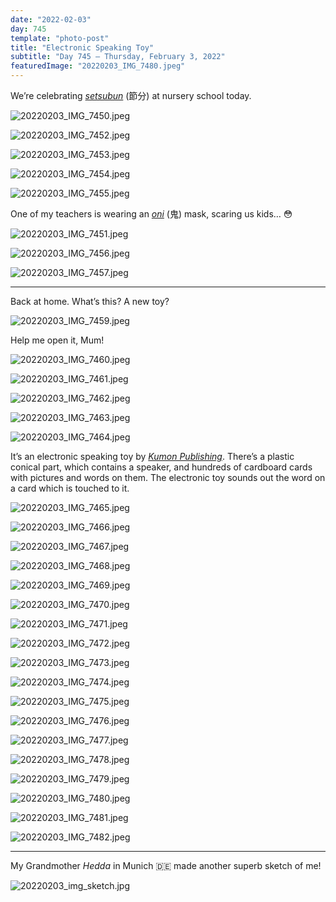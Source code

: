 ```yaml
---
date: "2022-02-03"
day: 745
template: "photo-post"
title: "Electronic Speaking Toy"
subtitle: "Day 745 – Thursday, February 3, 2022"
featuredImage: "20220203_IMG_7480.jpeg"
---
```


We’re celebrating _<a href="https://en.wikipedia.org/wiki/Setsubun">setsubun</a>_ (節分) at nursery school today.

![20220203_IMG_7450.jpeg](20220203_IMG_7450.jpeg)

![20220203_IMG_7452.jpeg](20220203_IMG_7452.jpeg)

![20220203_IMG_7453.jpeg](20220203_IMG_7453.jpeg)

![20220203_IMG_7454.jpeg](20220203_IMG_7454.jpeg)

![20220203_IMG_7455.jpeg](20220203_IMG_7455.jpeg)

One of my teachers is wearing an _<a href="https://en.wikipedia.org/wiki/Oni">oni</a>_ (鬼) mask, scaring us kids… 😳

![20220203_IMG_7451.jpeg](20220203_IMG_7451.jpeg)

![20220203_IMG_7456.jpeg](20220203_IMG_7456.jpeg)

![20220203_IMG_7457.jpeg](20220203_IMG_7457.jpeg)

<hr />

Back at home. What’s this? A new toy?

![20220203_IMG_7459.jpeg](20220203_IMG_7459.jpeg)

Help me open it, Mum!

![20220203_IMG_7460.jpeg](20220203_IMG_7460.jpeg)

![20220203_IMG_7461.jpeg](20220203_IMG_7461.jpeg)

![20220203_IMG_7462.jpeg](20220203_IMG_7462.jpeg)

![20220203_IMG_7463.jpeg](20220203_IMG_7463.jpeg)

![20220203_IMG_7464.jpeg](20220203_IMG_7464.jpeg)

It’s an electronic speaking toy by <i><a href="https://www.amazon.co.jp/Publishing-KEK-10-Listen-Eigokaruta-inches/dp/B08DB1QBH8">Kumon Publishing</a></i>. There’s a plastic conical part, which contains a speaker, and hundreds of cardboard cards with pictures and words on them. The electronic toy sounds out the word on a card which is touched to it.

![20220203_IMG_7465.jpeg](20220203_IMG_7465.jpeg)

![20220203_IMG_7466.jpeg](20220203_IMG_7466.jpeg)

![20220203_IMG_7467.jpeg](20220203_IMG_7467.jpeg)

![20220203_IMG_7468.jpeg](20220203_IMG_7468.jpeg)

![20220203_IMG_7469.jpeg](20220203_IMG_7469.jpeg)

![20220203_IMG_7470.jpeg](20220203_IMG_7470.jpeg)

![20220203_IMG_7471.jpeg](20220203_IMG_7471.jpeg)

![20220203_IMG_7472.jpeg](20220203_IMG_7472.jpeg)

![20220203_IMG_7473.jpeg](20220203_IMG_7473.jpeg)

![20220203_IMG_7474.jpeg](20220203_IMG_7474.jpeg)

![20220203_IMG_7475.jpeg](20220203_IMG_7475.jpeg)

![20220203_IMG_7476.jpeg](20220203_IMG_7476.jpeg)

![20220203_IMG_7477.jpeg](20220203_IMG_7477.jpeg)

![20220203_IMG_7478.jpeg](20220203_IMG_7478.jpeg)

![20220203_IMG_7479.jpeg](20220203_IMG_7479.jpeg)

![20220203_IMG_7480.jpeg](20220203_IMG_7480.jpeg)

![20220203_IMG_7481.jpeg](20220203_IMG_7481.jpeg)

![20220203_IMG_7482.jpeg](20220203_IMG_7482.jpeg)

<hr />

My Grandmother _Hedda_ in Munich 🇩🇪 made another superb sketch of me!

![20220203_img_sketch.jpg](20220203_img_sketch.jpg)
